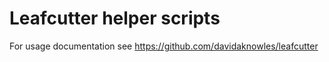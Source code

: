 # Leafcutter helper scripts

For usage documentation see https://github.com/davidaknowles/leafcutter
